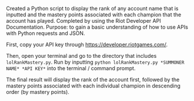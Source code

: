 Created a Python script to display the rank of any account name that is inputted and the mastery points associated with each champion that the account has played. Completed by using the Riot Developer API Documentation. Purpose: to gain a basic understanding of how to use APIs with Python requests and JSON.

First, copy your API key through https://developer.riotgames.com/.

Then, open your terminal and go to the directory that includes `lolRankMastery.py`. Run by inputting `python lolRankMastery.py *SUMMONER NAME* *API KEY*` into the terminal / command prompt.

The final result will display the rank of the account first, followed by the mastery points associated with each individual champion in descending order (by mastery points).
